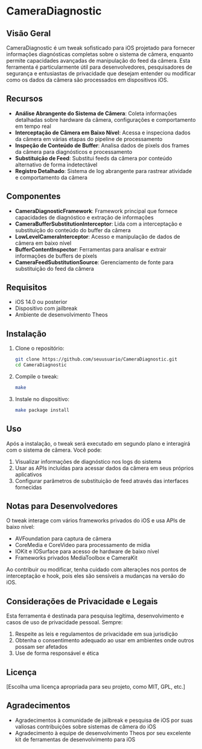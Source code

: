 # CameraDiagnostic

## Visão Geral

CameraDiagnostic é um tweak sofisticado para iOS projetado para fornecer informações diagnósticas completas sobre o sistema de câmera, enquanto permite capacidades avançadas de manipulação do feed da câmera. Esta ferramenta é particularmente útil para desenvolvedores, pesquisadores de segurança e entusiastas de privacidade que desejam entender ou modificar como os dados da câmera são processados em dispositivos iOS.

## Recursos

- **Análise Abrangente do Sistema de Câmera**: Coleta informações detalhadas sobre hardware da câmera, configurações e comportamento em tempo real
- **Interceptação de Câmera em Baixo Nível**: Acessa e inspeciona dados da câmera em várias etapas do pipeline de processamento
- **Inspeção de Conteúdo de Buffer**: Analisa dados de pixels dos frames da câmera para diagnósticos e processamento
- **Substituição de Feed**: Substitui feeds da câmera por conteúdo alternativo de forma indetectável
- **Registro Detalhado**: Sistema de log abrangente para rastrear atividade e comportamento da câmera

## Componentes

- **CameraDiagnosticFramework**: Framework principal que fornece capacidades de diagnóstico e extração de informações
- **CameraBufferSubstitutionInterceptor**: Lida com a interceptação e substituição do conteúdo do buffer da câmera
- **LowLevelCameraInterceptor**: Acesso e manipulação de dados de câmera em baixo nível
- **BufferContentInspector**: Ferramentas para analisar e extrair informações de buffers de pixels
- **CameraFeedSubstitutionSource**: Gerenciamento de fonte para substituição do feed da câmera

## Requisitos

- iOS 14.0 ou posterior
- Dispositivo com jailbreak
- Ambiente de desenvolvimento Theos

## Instalação

1. Clone o repositório:
   ```bash
   git clone https://github.com/seuusuario/CameraDiagnostic.git
   cd CameraDiagnostic
   ```

2. Compile o tweak:
   ```bash
   make
   ```

3. Instale no dispositivo:
   ```bash
   make package install
   ```

## Uso

Após a instalação, o tweak será executado em segundo plano e interagirá com o sistema de câmera. Você pode:

1. Visualizar informações de diagnóstico nos logs do sistema
2. Usar as APIs incluídas para acessar dados da câmera em seus próprios aplicativos
3. Configurar parâmetros de substituição de feed através das interfaces fornecidas

## Notas para Desenvolvedores

O tweak interage com vários frameworks privados do iOS e usa APIs de baixo nível:

- AVFoundation para captura de câmera
- CoreMedia e CoreVideo para processamento de mídia
- IOKit e IOSurface para acesso de hardware de baixo nível
- Frameworks privados MediaToolbox e CameraKit

Ao contribuir ou modificar, tenha cuidado com alterações nos pontos de interceptação e hook, pois eles são sensíveis a mudanças na versão do iOS.

## Considerações de Privacidade e Legais

Esta ferramenta é destinada para pesquisa legítima, desenvolvimento e casos de uso de privacidade pessoal. Sempre:

1. Respeite as leis e regulamentos de privacidade em sua jurisdição
2. Obtenha o consentimento adequado ao usar em ambientes onde outros possam ser afetados
3. Use de forma responsável e ética

## Licença

[Escolha uma licença apropriada para seu projeto, como MIT, GPL, etc.]

## Agradecimentos

- Agradecimentos à comunidade de jailbreak e pesquisa de iOS por suas valiosas contribuições sobre sistemas de câmera do iOS
- Agradecimento à equipe de desenvolvimento Theos por seu excelente kit de ferramentas de desenvolvimento para iOS
